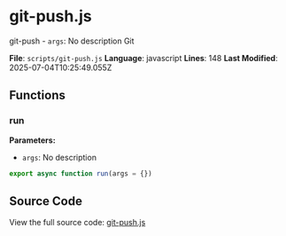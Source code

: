 # git-push.js

<module>git-push</module>
<description>- `args`: No description</description>
<category>Git</category>

**File**: `scripts/git-push.js`
**Language**: javascript
**Lines**: 148
**Last Modified**: 2025-07-04T10:25:49.055Z

## Functions

### run

**Parameters:**
- `args`: No description

```javascript
export async function run(args = {})
```

## Source Code

View the full source code: [git-push.js](scripts/git-push.js)
